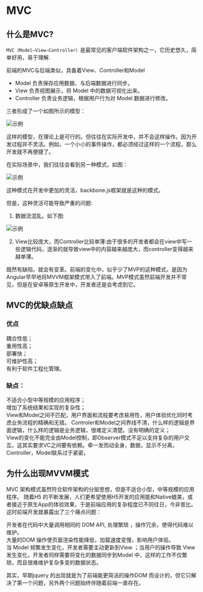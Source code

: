 # MVC

## 什么是MVC?

`MVC（Model–View–Controller）`是最常见的客户端软件架构之一，它历史悠久，简单好用，易于理解.

前端的MVC与后端类似，具备着View、Controller和Model

- Model 负责保存应用数据、与后端数据进行同步。
- View  负责视图展示，将 Model 中的数据可视化出来。
- Controller 负责业务逻辑，根据用户行为对 Model 数据进行修改。

三者形成了一个如图所示的模型：

<img :src="$withBase('/image/web/software-architecture-patterns/MVC1.png')" alt="示例">

这样的模型，在理论上是可行的。但往往在实际开发中，并不会这样操作。因为开发过程并不灵活。例如，一个小小的事件操作，都必须经过这样的一个流程，那么开发就不再便捷了。

在实际场景中，我们往往会看到另一种模式，如图：

<img :src="$withBase('/image/web/software-architecture-patterns/MVC2.png')" alt="示例">

这种模式在开发中更加的灵活，backbone.js框架就是这种的模式。

但是，这种灵活可能导致严重的问题:

1. 数据流混乱。如下图:

<img :src="$withBase('/image/web/software-architecture-patterns/MVC3.png')" alt="示例">

2. View比较庞大，而Controller比较单薄:由于很多的开发者都会在view中写一些逻辑代码，逐渐的就导致view中的内容越来越庞大，而controller变得越来越单薄。

既然有缺陷，就会有变革。前端的变化中，似乎少了MVP的这种模式，是因为Angular早早地将MVVM框架模式带入了前端。MVP模式虽然前端开发并不常见，但是在安卓等原生开发中，开发者还是会考虑到它。

## MVC的优缺点缺点

### 优点

耦合性低；  
重用性高；  
部署快；  
可维护性高；  
有利于软件工程化管理。  

### 缺点：

不适合小型中等规模的应用程序；  
增加了系统结果和实现的复杂性；  
View和Model之间不匹配，用户界面和流程要考虑易用性，用户体验优化同时考虑业务流程的精确和无错。
Controler和Model之间界线不清，什么样的逻辑是界面逻辑，什么样的逻辑是业务逻辑，很难定义清楚。没有明确的定义；  
View的变化不能完全由Model控制，即Observer模式不足以支持复杂的用户交互。这其实要求VC之间要有依赖。牵一发而动全身，数据，显示不分离，Controller，Model联系过于紧密。

## 为什么出现MVVM模式

MVC 架构模式虽然符合软件架构的分层思想，但是不适合小型，中等规模的应用程序。 随着H5 的不断发展，人们更希望使用H5开发的应用能和Native媲美，或者接近于原生App的体验效果，于是前端应用的复杂程度已不同往日，今非昔比。这时前端开发就暴露出了三个痛点问题：

开发者在代码中大量调用相同的 DOM API, 处理繁琐 ，操作冗余，使得代码难以维护。  
大量的DOM 操作使页面渲染性能降低，加载速度变慢，影响用户体验。  
当 Model 频繁发生变化，开发者需要主动更新到View ；当用户的操作导致 View 发生变化，开发者同样需要将变化的数据同步到Model 中，这样的工作不仅繁琐，而且很难维护复杂多变的数据状态。 

其实，早期jquery 的出现就是为了前端能更简洁的操作DOM 而设计的，但它只解决了第一个问题，另外两个问题始终伴随着前端一直存在。
